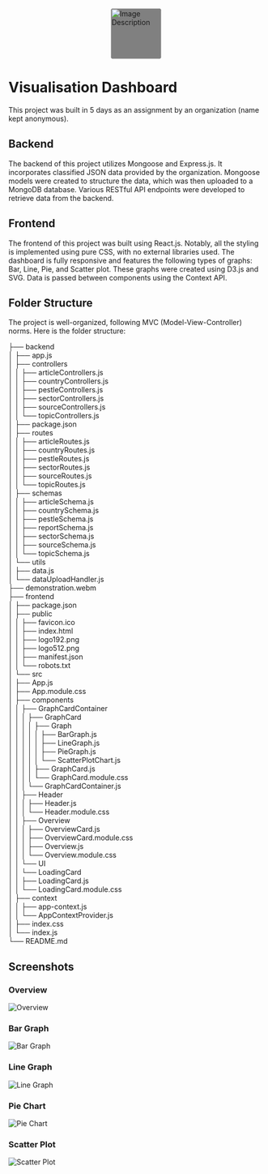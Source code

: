 <div style="display: flex;justify-content: center">
<img src="https://github.com/coldcoffeee/visualisation-dashboard/assets/68056738/bc0eb07e-fe1c-4d67-8d02-251adf0443d3" alt="Image Description" height="100" style="background-color: grey; border-radius: 5px;"/>
</div>

# Visualisation Dashboard

This project was built in 5 days as an assignment by an organization (name kept anonymous).

## Backend

The backend of this project utilizes Mongoose and Express.js. It incorporates classified JSON data provided by the organization. Mongoose models were created to structure the data, which was then uploaded to a MongoDB database. Various RESTful API endpoints were developed to retrieve data from the backend.

## Frontend

The frontend of this project was built using React.js. Notably, all the styling is implemented using pure CSS, with no external libraries used. The dashboard is fully responsive and features the following types of graphs: Bar, Line, Pie, and Scatter plot. These graphs were created using D3.js and SVG. Data is passed between components using the Context API.

## Folder Structure

The project is well-organized, following MVC (Model-View-Controller) norms. Here is the folder structure:

├── backend  
│ ├── app.js  
│ ├── controllers  
│ │ ├── articleControllers.js  
│ │ ├── countryControllers.js  
│ │ ├── pestleControllers.js  
│ │ ├── sectorControllers.js  
│ │ ├── sourceControllers.js  
│ │ └── topicControllers.js  
│ ├── package.json  
│ ├── routes  
│ │ ├── articleRoutes.js  
│ │ ├── countryRoutes.js  
│ │ ├── pestleRoutes.js  
│ │ ├── sectorRoutes.js  
│ │ ├── sourceRoutes.js  
│ │ └── topicRoutes.js  
│ ├── schemas  
│ │ ├── articleSchema.js  
│ │ ├── countrySchema.js  
│ │ ├── pestleSchema.js  
│ │ ├── reportSchema.js  
│ │ ├── sectorSchema.js  
│ │ ├── sourceSchema.js  
│ │ └── topicSchema.js  
│ └── utils  
│ ├── data.js  
│ └── dataUploadHandler.js  
├── demonstration.webm  
├── frontend  
│ ├── package.json  
│ ├── public  
│ │ ├── favicon.ico  
│ │ ├── index.html  
│ │ ├── logo192.png  
│ │ ├── logo512.png  
│ │ ├── manifest.json  
│ │ └── robots.txt  
│ └── src  
│ ├── App.js  
│ ├── App.module.css  
│ ├── components  
│ │ ├── GraphCardContainer  
│ │ │ ├── GraphCard  
│ │ │ │ ├── Graph  
│ │ │ │ │ ├── BarGraph.js  
│ │ │ │ │ ├── LineGraph.js  
│ │ │ │ │ ├── PieGraph.js  
│ │ │ │ │ └── ScatterPlotChart.js  
│ │ │ │ ├── GraphCard.js  
│ │ │ │ └── GraphCard.module.css  
│ │ │ └── GraphCardContainer.js  
│ │ ├── Header  
│ │ │ ├── Header.js  
│ │ │ └── Header.module.css  
│ │ ├── Overview  
│ │ │ ├── OverviewCard.js  
│ │ │ ├── OverviewCard.module.css  
│ │ │ ├── Overview.js  
│ │ │ └── Overview.module.css  
│ │ └── UI  
│ │ └── LoadingCard  
│ │ ├── LoadingCard.js  
│ │ └── LoadingCard.module.css  
│ ├── context  
│ │ ├── app-context.js  
│ │ └── AppContextProvider.js  
│ ├── index.css  
│ └── index.js  
└── README.md

## Screenshots

### Overview

![Overview](https://github.com/coldcoffeee/visualisation-dashboard/assets/68056738/9be52d58-c5b1-438a-8171-a2f13ebdcd2e)

### Bar Graph

![Bar Graph](https://github.com/coldcoffeee/visualisation-dashboard/assets/68056738/c332e9d2-4068-4041-8a70-6c8324c1e403)

### Line Graph

![Line Graph](https://github.com/coldcoffeee/visualisation-dashboard/assets/68056738/f3ecdba3-700a-41fa-9561-de4e4e08b8bb)

### Pie Chart

![Pie Chart](https://github.com/coldcoffeee/visualisation-dashboard/assets/68056738/317e62ca-8e40-42ae-8653-7f684fb4d341)

### Scatter Plot

![Scatter Plot](https://github.com/coldcoffeee/visualisation-dashboard/assets/68056738/839bd19c-87cc-415a-a3a7-a0b3ec353eda)
